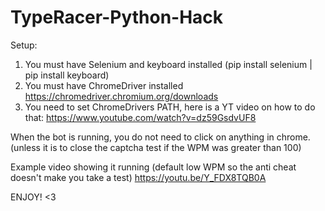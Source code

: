 # TypeRacer-Python-Hack

Setup:
1. You must have Selenium and keyboard installed (pip install selenium | pip install keyboard) 
2. You must have ChromeDriver installed https://chromedriver.chromium.org/downloads
3. You need to set ChromeDrivers PATH, here is a YT video on how to do that: https://www.youtube.com/watch?v=dz59GsdvUF8

When the bot is running, you do not need to click on anything in chrome. (unless it is to close the captcha test if the WPM was greater than 100)

Example video showing it running (default low WPM so the anti cheat doesn't make you take a test)
https://youtu.be/Y_FDX8TQB0A

ENJOY! <3
